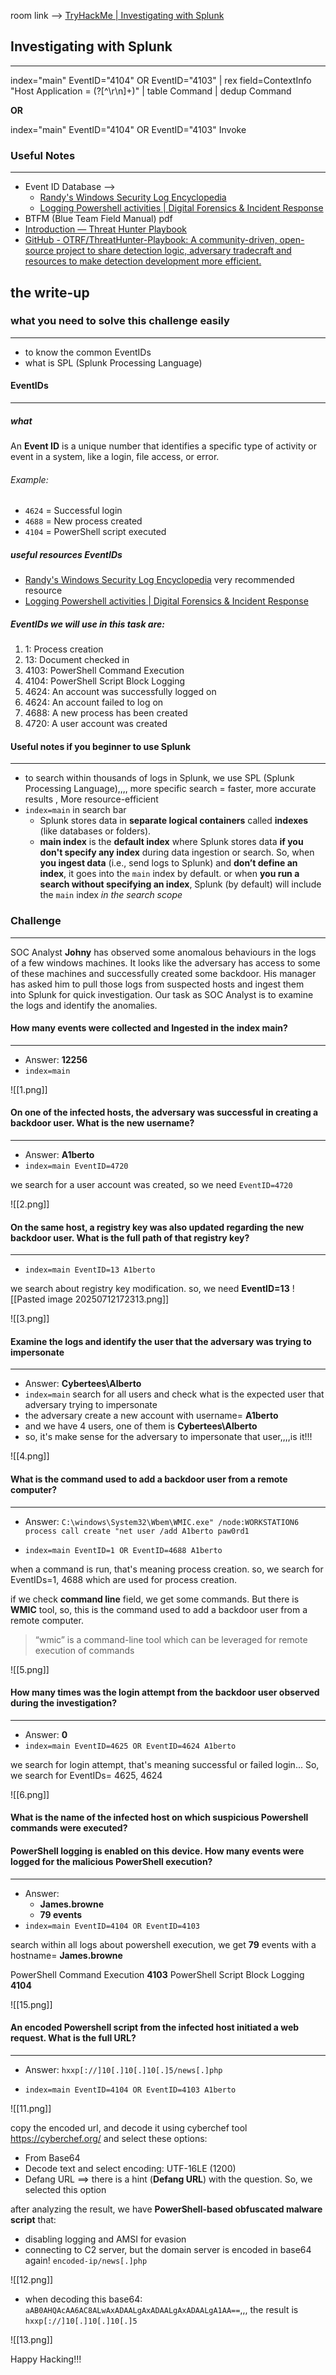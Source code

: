 

room link --> [TryHackMe | Investigating with Splunk](https://tryhackme.com/room/investigatingwithsplunk)

## Investigating with Splunk
---

index="main" EventID="4104" OR EventID="4103" 
| rex field=ContextInfo "Host Application = (?<Command>[^\r\n]+)" 
| table Command 
| dedup Command

**OR**

index="main" EventID="4104" OR EventID="4103" Invoke




### Useful Notes
---
- Event ID Database -->  
	- [Randy's Windows Security Log Encyclopedia](https://www.ultimatewindowssecurity.com/securitylog/encyclopedia/default.aspx)
	- [Logging Powershell activities | Digital Forensics & Incident Response](https://www.iblue.team/incident-response-1/logging-powershell-activities)
- BTFM (Blue Team Field Manual) pdf
- [Introduction — Threat Hunter Playbook](https://threathunterplaybook.com/intro.html)
- [GitHub - OTRF/ThreatHunter-Playbook: A community-driven, open-source project to share detection logic, adversary tradecraft and resources to make detection development more efficient.](https://github.com/OTRF/ThreatHunter-Playbook)

## the write-up

### what you need to solve this challenge easily
---
- to know the common EventIDs
- what is SPL (Splunk Processing Language) 


#### EventIDs
---
##### what
An **Event ID** is a unique number that identifies a specific type of activity or event in a system, like a login, file access, or error.
###### Example:
- `4624` = Successful login
- `4688` = New process created
- `4104` = PowerShell script executed

##### useful resources EventIDs
- [Randy's Windows Security Log Encyclopedia](https://www.ultimatewindowssecurity.com/securitylog/encyclopedia/default.aspx)  very recommended resource
- [Logging Powershell activities | Digital Forensics & Incident Response](https://www.iblue.team/incident-response-1/logging-powershell-activities)



##### EventIDs we will use in this task are:
1. 1:  Process creation
2. 13: Document checked in
3. 4103: PowerShell Command Execution
4. 4104: PowerShell Script Block Logging 
5. 4624: An account was successfully logged on
6. 4624: An account failed to log on
7. 4688: A new process has been created
8. 4720: A user account was created



#### Useful notes if you beginner to use Splunk
---
- to search within thousands of logs in Splunk, we use SPL (Splunk Processing Language),,,, 
  more specific search = faster, more accurate results , More resource-efficient 
- `index=main` in search bar
	- Splunk stores data in **separate logical containers** called **indexes** (like databases or folders).
	-  **main index** is the **default index** where Splunk stores data **if you don't specify any index** during data ingestion or search. 
	  So, when **you ingest data** (i.e., send logs to Splunk) and **don’t define an index**, it goes into the `main` index by default.
	  or when **you run a search without specifying an index**, Splunk (by default) will include the `main` index _in the search scope_






### Challenge
---

SOC Analyst **Johny** has observed some anomalous behaviours in the logs of a few windows machines. 
It looks like the adversary has access to some of these machines and successfully created some backdoor. His manager has asked him to pull those logs from suspected hosts and ingest them into Splunk for quick investigation. 
Our task as SOC Analyst is to examine the logs and identify the anomalies.




#### How many **events** were collected and Ingested in the index **main**?
--- 
- Answer: **12256**
- `index=main `

![[1.png]]


#### On one of the **infected hosts**, the adversary was successful in creating a backdoor user. What is the **new username**?
---
- Answer: **A1berto**
- `index=main EventID=4720`

we search for a user account was created, so we need `EventID=4720` 

![[2.png]]



#### On the **same host**, a registry key was also updated regarding the new backdoor user. What is the **full path of that registry key**?
---
- `index=main EventID=13 A1berto`

we search about registry key modification. so, we need  **EventID=13**
![[Pasted image 20250712172313.png]]

![[3.png]]


#### Examine the logs and **identify the user** that the **adversary** was trying to **impersonate**
---
- Answer: **Cybertees\Alberto**
- `index=main` 
search for all users and check what is the expected user that adversary trying to impersonate
- the adversary create a new account with username= **A1berto** 
- and we have 4 users, one of them is **Cybertees\Alberto**
- so, it's make sense for the adversary to impersonate that user,,,,is it!!!

![[4.png]]



#### What is the **command** used to add a **backdoor** user **from** a **remote computer**? 
---
- Answer: 
  `C:\windows\System32\Wbem\WMIC.exe" /node:WORKSTATION6 process call create "net user /add A1berto paw0rd1`

- `index=main EventID=1 OR EventID=4688 A1berto`

when a command is run, that's meaning process creation. 
so, we search for EventIDs=1, 4688 which are used for process creation. 

if we check **command line** field, we get some commands. But there is **WMIC** tool, 
so, this is the command used to add a backdoor user from a remote computer.

> “wmic” is a command-line tool which can be leveraged for remote execution of commands

![[5.png]]



#### How many times was the login attempt from the backdoor user observed during the investigation?
---
- Answer: **0**
- `index=main EventID=4625 OR EventID=4624 A1berto`

we search for login attempt, that's meaning successful or failed login...
So, we search for EventIDs= 4625, 4624

![[6.png]]




#### What is the **name of the infected host** on which suspicious **Powershell** commands were **executed**? 
#### PowerShell logging is enabled on this device. **How many events** were logged for the malicious **PowerShell execution**?
---
- Answer: 
	- **James.browne**
	- **79 events**
- `index=main EventID=4104 OR EventID=4103`


search within all logs about powershell execution, we get **79** events with a hostname=  **James.browne**

PowerShell Command Execution  **4103**
PowerShell Script Block Logging  **4104**


![[15.png]]






#### An encoded **Powershell** script from the infected host **initiated a web request**. What is the **full URL**?
---
- Answer: `hxxp[://]10[.]10[.]10[.]5/news[.]php`

- `index=main EventID=4104 OR EventID=4103 A1berto`


![[11.png]]

copy the encoded url, and decode it using cyberchef tool
https://cyberchef.org/ and select these options:
- From Base64
- Decode text and select encoding: UTF-16LE (1200)
- Defang URL ==> there is a hint (**Defang URL**) with the question. So, we selected this option 

after analyzing the result, we have **PowerShell-based obfuscated malware script** that: 
- disabling logging and AMSI for evasion
- connecting to C2 server, but the domain server is encoded in base64 again! 
  `encoded-ip/news[.]php`

![[12.png]]



- when decoding this base64: `aAB0AHQAcAA6AC8ALwAxADAALgAxADAALgAxADAALgA1AA==`,,,
  the result is `hxxp[://]10[.]10[.]10[.]5`

![[13.png]]



Happy Hacking!!!